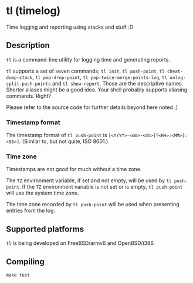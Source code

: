 # tl (timelog)

Time logging and reporting using stacks and stuff :D

## Description

`tl` is a command-line utility for logging time and generating reports.

`tl` supports a set of seven commands; `tl init`, `tl push-point`,
`tl cheat-dump-stack`, `tl pop-drop-point`, `tl pop-twice-merge-points-log`,
`tl unlog-split-push-points` and `tl show-report`. Those are the descriptive
names. Shorter aliases might be a good idea. Your shell probably supports
aliasing commands. Right?

Please refer to the source code for further details beyond here noted ;)

### Timestamp format

The timestamp format of `tl push-point` is
`[<YYYY>-<mm>-<dd>]T<HH>:<MM>[:<SS>]`. (Similar to, but not quite, ISO 8601.)

### Time zone

Timestamps are not good for much without a time zone.

The `TZ` environment variable, if set and not empty,
will be used by `tl push-point`.
If the `TZ` environment variable is not set or is empty,
`tl push-point` will use the system time zone.

The time zone recorded by `tl push-point` will be used when presenting
entries from the log.

## Supported platforms

`tl` is being developed on FreeBSD/armv6 and OpenBSD/i386.

## Compiling

```
make test
```
